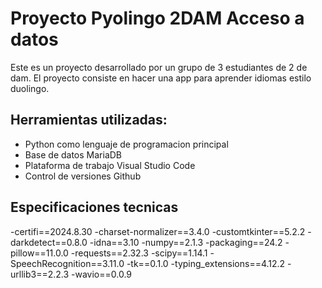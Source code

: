 # Proyecto Pyolingo 2DAM Acceso a datos
Este es un proyecto desarrollado por un grupo de 3 estudiantes de 2 de dam. El proyecto consiste en hacer una app para aprender idiomas estilo duolingo.

## Herramientas utilizadas:
- Python como lenguaje de programacion principal
- Base de datos MariaDB
- Plataforma de trabajo Visual Studio Code
- Control de versiones Github

## Especificaciones tecnicas
-certifi==2024.8.30
-charset-normalizer==3.4.0
-customtkinter==5.2.2
-darkdetect==0.8.0
-idna==3.10
-numpy==2.1.3
-packaging==24.2
-pillow==11.0.0
-requests==2.32.3
-scipy==1.14.1
-SpeechRecognition==3.11.0
-tk==0.1.0
-typing_extensions==4.12.2
-urllib3==2.2.3
-wavio==0.0.9
